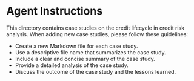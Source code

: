 # Agent Instructions

This directory contains case studies on the credit lifecycle in credit risk analysis. When adding new case studies, please follow these guidelines:

- Create a new Markdown file for each case study.
- Use a descriptive file name that summarizes the case study.
- Include a clear and concise summary of the case study.
- Provide a detailed analysis of the case study.
- Discuss the outcome of the case study and the lessons learned.
